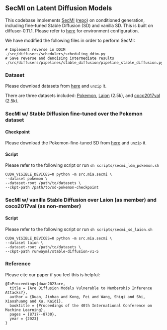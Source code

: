 
## SecMI on Latent Diffusion Models

This codebase implements [SecMI](https://arxiv.org/pdf/2302.01316.pdf) ([repo](https://github.com/jinhaoduan/SecMI)) on conditioned generation, including fine-tuned Stable Diffusion (SD) and vanilla SD.
This is built on diffuser-0.11.1. Please refer to [here](https://github.com/huggingface/diffusers/tree/v0.11.1) for environment configuration.

We have modified the following files in order to perform SecMI:
```shell
# Implement reverse in DDIM
./src/diffusers/schedulers/scheduling_ddim.py
# Save reverse and denoising intermediate results
./src/diffusers/pipelines/stable_diffusion/pipeline_stable_diffusion.py
```

### Dataset
Please download datasets from [here](https://drexel0-my.sharepoint.com/:u:/g/personal/jd3734_drexel_edu/EeEwxOQ-5cZEnf534S6WRkQBOcvbAtfmuV-h5UjyIF8YxQ?e=JYAHfo) and `unzip` it.

There are three datasets included: [Pokemon](https://huggingface.co/datasets/lambdalabs/pokemon-blip-captions), [Laion](https://laion.ai/blog/laion-5b/) (2.5k), and [coco2017val](https://cocodataset.org/#home) (2.5k).

### SecMI w/ Stable Diffusion fine-tuned over the Pokemon dataset

#### Checkpoint
Please download the Pokemon-fine-tuned SD from [here](https://drexel0-my.sharepoint.com/:u:/g/personal/jd3734_drexel_edu/EYX4y5AgG9ZMjbSUvd0Oc3MBRaSBmZTqZjAVkOoG6kjIEw?e=M66BHj) and `unzip` it.

#### Script
Please refer to the following script or run `sh scripts/secmi_ldm_pokemon.sh`
```shell
CUDA_VISIBLE_DEVICES=0 python -m src.mia.secmi \
--dataset pokemon \
--dataset-root /path/to/datasets \
--ckpt-path /path/to/sd-pokemon-checkpoint
```

### SecMI w/ vanilla Stable Diffusion over Laion (as member) and coco2017val (as non-member)

#### Script
Please refer to the following script or run `sh scripts/secmi_sd_laion.sh`
```shell
CUDA_VISIBLE_DEVICES=0 python -m src.mia.secmi \
--dataset laion \
--dataset-root /path/to/datasets \
--ckpt-path runwayml/stable-diffusion-v1-5
```

### Reference
Please cite our paper if you feel this is helpful:
```
@InProceedings{duan2023are,
  title = {Are Diffusion Models Vulnerable to Membership Inference Attacks?},
  author = {Duan, Jinhao and Kong, Fei and Wang, Shiqi and Shi, Xiaoshuang and Xu, Kaidi},
  booktitle = {Proceedings of the 40th International Conference on Machine Learning},
  pages = {8717--8730},
  year = {2023}
}
```
